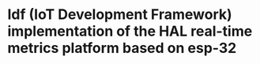 # Idf (IoT Development Framework) implementation of the HAL real-time metrics platform based on esp-32